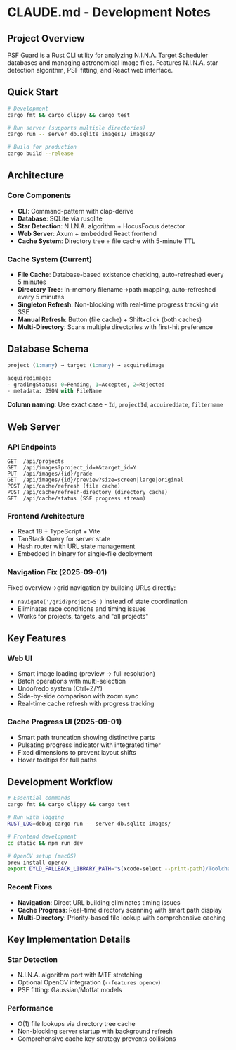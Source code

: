 # CLAUDE.md - Development Notes

## Project Overview

PSF Guard is a Rust CLI utility for analyzing N.I.N.A. Target Scheduler databases and managing astronomical image files. Features N.I.N.A. star detection algorithm, PSF fitting, and React web interface.

## Quick Start

```bash
# Development
cargo fmt && cargo clippy && cargo test

# Run server (supports multiple directories)
cargo run -- server db.sqlite images1/ images2/

# Build for production
cargo build --release
```

## Architecture

### Core Components
- **CLI**: Command-pattern with clap-derive
- **Database**: SQLite via rusqlite
- **Star Detection**: N.I.N.A. algorithm + HocusFocus detector
- **Web Server**: Axum + embedded React frontend
- **Cache System**: Directory tree + file cache with 5-minute TTL

### Cache System (Current)
- **File Cache**: Database-based existence checking, auto-refreshed every 5 minutes
- **Directory Tree**: In-memory filename→path mapping, auto-refreshed every 5 minutes
- **Singleton Refresh**: Non-blocking with real-time progress tracking via SSE
- **Manual Refresh**: Button (file cache) + Shift+click (both caches)
- **Multi-Directory**: Scans multiple directories with first-hit preference

## Database Schema

```sql
project (1:many) → target (1:many) → acquiredimage

acquiredimage:
- gradingStatus: 0=Pending, 1=Accepted, 2=Rejected
- metadata: JSON with FileName
```

**Column naming**: Use exact case - `Id`, `projectId`, `acquireddate`, `filtername`

## Web Server

### API Endpoints
```
GET  /api/projects
GET  /api/images?project_id=X&target_id=Y
PUT  /api/images/{id}/grade
GET  /api/images/{id}/preview?size=screen|large|original
POST /api/cache/refresh (file cache)
POST /api/cache/refresh-directory (directory cache)
GET  /api/cache/status (SSE progress stream)
```

### Frontend Architecture
- React 18 + TypeScript + Vite
- TanStack Query for server state
- Hash router with URL state management
- Embedded in binary for single-file deployment

### Navigation Fix (2025-09-01)
Fixed overview→grid navigation by building URLs directly:
- `navigate('/grid?project=5')` instead of state coordination
- Eliminates race conditions and timing issues
- Works for projects, targets, and "all projects"

## Key Features

### Web UI
- Smart image loading (preview → full resolution)
- Batch operations with multi-selection
- Undo/redo system (Ctrl+Z/Y)  
- Side-by-side comparison with zoom sync
- Real-time cache refresh with progress tracking

### Cache Progress UI (2025-09-01)
- Smart path truncation showing distinctive parts
- Pulsating progress indicator with integrated timer
- Fixed dimensions to prevent layout shifts
- Hover tooltips for full paths

## Development Workflow

```bash
# Essential commands
cargo fmt && cargo clippy && cargo test

# Run with logging
RUST_LOG=debug cargo run -- server db.sqlite images/

# Frontend development  
cd static && npm run dev

# OpenCV setup (macOS)
brew install opencv
export DYLD_FALLBACK_LIBRARY_PATH="$(xcode-select --print-path)/Toolchains/XcodeDefault.xctoolchain/usr/lib/"
```

### Recent Fixes
- **Navigation**: Direct URL building eliminates timing issues
- **Cache Progress**: Real-time directory scanning with smart path display
- **Multi-Directory**: Priority-based file lookup with comprehensive caching

## Key Implementation Details

### Star Detection
- N.I.N.A. algorithm port with MTF stretching
- Optional OpenCV integration (`--features opencv`)
- PSF fitting: Gaussian/Moffat models

### Performance
- O(1) file lookups via directory tree cache
- Non-blocking server startup with background refresh
- Comprehensive cache key strategy prevents collisions